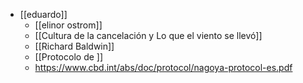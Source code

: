 - [[eduardo]]
	- [[elinor ostrom]]
	- [[Cultura de la cancelación y Lo que el viento se llevó]]
	- [[Richard Baldwin]] 
	- [[Protocolo de 
	]] 
	- https://www.cbd.int/abs/doc/protocol/nagoya-protocol-es.pdf

